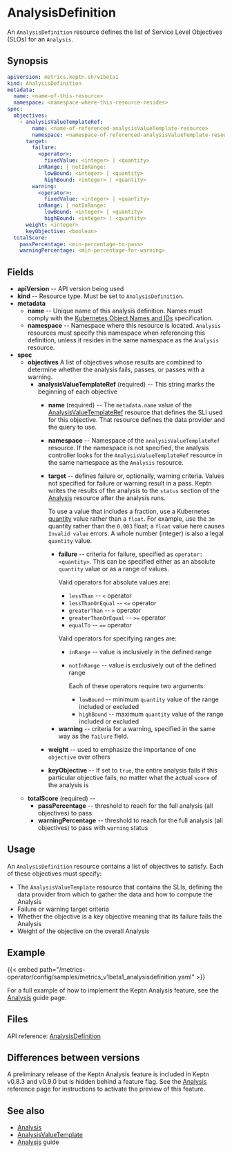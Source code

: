 # AnalysisDefinition

An `AnalysisDefinition` resource defines the
list of Service Level Objectives (SLOs) for an `Analysis`.

## Synopsis

```yaml
apiVersion: metrics.keptn.sh/v1beta1
kind: AnalysisDefinition
metadata:
  name: <name-of-this-resource>
  namespace: <namespace-where-this-resource-resides>
spec:
  objectives:
    - analysisValueTemplateRef:
        name: <name-of-referenced-analysisValueTemplate-resource>
        namespace: <namespace-of-referenced-analysisValueTemplate-resource>
      target:
        failure:
          <operator>:
            fixedValue: <integer> | <quantity>
          inRange: | notInRange:
            lowBound: <integer> | <quantity>
            highBound: <integer> | <quantity>
        warning:
          <operator>:
            fixedValue: <integer> | <quantity>
          inRange: | notInRange:
            lowBound: <integer> | <quantity>
            highBound: <integer> | <quantity>
      weight: <integer>
      keyObjective: <boolean>
  totalScore:
    passPercentage: <min-percentage-to-pass>
    warningPercentage: <min-percentage-for-warning>
```

## Fields

* **apiVersion** -- API version being used
* **kind** -- Resource type.
  Must be set to `AnalysisDefinition`.
* **metadata**
  * **name** -- Unique name of this analysis definition.
    Names must comply with the
    [Kubernetes Object Names and IDs](https://kubernetes.io/docs/concepts/overview/working-with-objects/names/#dns-subdomain-names)
    specification.
  * **namespace** -- Namespace where this resource is located.
    `Analysis` resources must specify this namespace
    when referencing this definition,
    unless it resides in the same namespace as the `Analysis` resource.
* **spec**
  * **objectives**
    A list of objectives whose results are combined
    to determine whether the analysis fails, passes, or passes with a warning.
    * **analysisValueTemplateRef** (required) --
      This string marks the beginning of each objective
      * **name** (required) -- The `metadata.name` value of the
      [AnalysisValueTemplateRef](analysisvaluetemplate.md)
      resource that defines the SLI used for this objective.
      That resource defines the data provider and the query to use.
      * **namespace** --
        Namespace of the `analysisValueTemplateRef` resource.
        If the namespace is not specified,
        the analysis controller looks for the `AnalysisValueTemplateRef` resource
        in the same namespace as the `Analysis` resource.
      * **target** -- defines failure or, optionally, warning criteria.
        Values not specified for failure or warning result in a pass.
        Keptn writes the results of the analysis to the `status` section
        of the
        [Analysis](analysis.md)
        resource after the analysis runs.

        To use a value that includes a fraction, use a Kubernetes
        [quantity](https://kubernetes.io/docs/reference/kubernetes-api/common-definitions/quantity/)
        value rather than a `float`.
        For example, use the `3m` quantity
        rather than the `0.003` float;
        a `float` value here causes `Invalid value` errors.
        A whole number (integer) is also a legal `quantity` value.
        * **failure** -- criteria for failure, specified as
          `operator: <quantity>`.
          This can be specified either as an absolute `quantity` value
          or as a range of values.

          Valid operators for absolute values are:
          * `lessThan` -- `<` operator
          * `lessThanOrEqual` -- `<=` operator
          * `greaterThan` -- `>` operator
          * `greaterThanOrEqual` -- `>=` operator
          * `equalTo` -- `==` operator

          Valid operators for specifying ranges are:
          * `inRange` -- value is inclusively in the defined range
          * `notInRange` --  value is exclusively out of the defined range

            Each of these operators require two arguments:

            * `lowBound` -- minimum `quantity` value
              of the range included or excluded
            * `highBound` -- maximum `quantity` value
              of the range included or excluded
        <!-- markdownlint-disable -->
        * **warning** -- criteria for a warning,
          specified in the same way as the `failure` field.
      * **weight**  -- used to emphasize the importance
        of one `objective` over others
      * **keyObjective** -- If set to `true`,
        the entire analysis fails if this particular objective fails,
        no matter what the actual `score` of the analysis is
  * **totalScore** (required) --
    * **passPercentage** -- threshold to reach for the full analysis
      (all objectives) to pass
    <!-- markdownlint-disable -->
    * **warningPercentage** -- threshold to reach
      for the full analysis (all objectives) to pass with  `warning` status

## Usage

An `AnalysisDefinition` resource contains a list of objectives to satisfy.
Each of these objectives must specify:

* The `AnalysisValueTemplate` resource that contains the SLIs,
  defining the data provider from which to gather the data
  and how to compute the Analysis
* Failure or warning target criteria
* Whether the objective is a key objective
  meaning that its failure fails the Analysis
* Weight of the objective on the overall Analysis

## Example

{{< embed path="/metrics-operator/config/samples/metrics_v1beta1_analysisdefinition.yaml" >}}

For a full example of how to implement the Keptn Analysis feature, see the
[Analysis](../../guides/slo.md)
guide page.

## Files

API reference:
[AnalysisDefinition](../api-reference/metrics/v1beta1/_ndex.md#analysisdefinition)

## Differences between versions

A preliminary release of the Keptn Analysis feature
is included in Keptn v0.8.3 and v0.9.0 but is hidden behind a feature flag.
See the
[Analysis](analysis.md/#differences-between-versions)
reference page for instructions to activate the preview of this feature.

## See also

* [Analysis](analysis.md)
* [AnalysisValueTemplate](analysisvaluetemplate.md)
* [Analysis](../../guides/slo.md) guide
